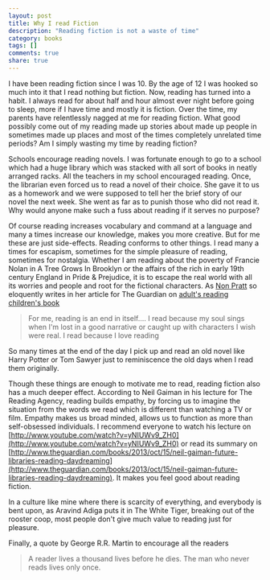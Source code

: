 ```yaml
---
layout: post
title: Why I read Fiction
description: "Reading fiction is not a waste of time"
category: books
tags: []
comments: true
share: true
---
```


I have been reading fiction since I was 10. By the age of 12 I was hooked so much into it that I read nothing but fiction. Now, reading has turned into a habit. I always read for about half and hour almost ever night before going to sleep, more if I have time and mostly it is fiction. Over the time, my parents have relentlessly nagged at me for reading fiction. What good possibly come out of my reading made up stories about made up people in sometimes made up places and most of the times completely unrelated time periods? Am I simply wasting my time by reading fiction?

Schools encourage reading novels. I was fortunate enough to go to a school which had a huge library which was stacked with all sort of books in neatly arranged racks. All the teachers in my school encouraged reading. Once, the librarian even forced us to read a novel of their choice. She gave it to us as a homework and we were supposed to tell her the brief story of our novel the next week. She went as far as to punish those who did not read it. Why would anyone make such a fuss about reading if it serves no purpose?

Of course reading increases vocabulary and command at a language and many a times increase our knowledge, makes you more creative. But for me these are just side-effects. Reading conforms to other things. I read many a times for escapism, sometimes for the simple pleasure of reading, sometimes for nostalgia. Whether I am reading about the poverty of Francie Nolan in A Tree Grows In Brooklyn or the affairs of the rich in early 19th century England in Pride & Prejudice, it is to escape the real world with all its worries and people and root for the fictional characters. As [Non Pratt](http://www.goodreads.com/author/show/6984795.Non_Pratt) so eloquently writes in her article for The Guardian on [adult's reading children's book](http://www.theguardian.com/childrens-books-site/2014/jun/10/adults-reading-ya-kids-teen-fiction-non-pratt)

> For me, reading is an end in itself.... I read because my soul sings when I'm lost in a good narrative or caught up with characters I wish were real. I read because I love reading 

So many times at the end of the day I pick up and read an old novel like Harry Potter or Tom Sawyer just to reminiscence the old days when I read them originally. 

Though these things are enough to motivate me to read, reading fiction also has a much deeper effect. According to Neil Gaiman in his lecture for The Reading Agency, reading builds empathy, by forcing us to imagine the situation from the words we read which is different than watching a TV or film. Empathy makes us broad minded, allows us to function as more than self-obsessed individuals. I recommend everyone to watch his lecture on [http://www.youtube.com/watch?v=yNIUWv9_ZH0](http://www.youtube.com/watch?v=yNIUWv9_ZH0) or read its summary on [http://www.theguardian.com/books/2013/oct/15/neil-gaiman-future-libraries-reading-daydreaming](http://www.theguardian.com/books/2013/oct/15/neil-gaiman-future-libraries-reading-daydreaming). It makes you feel good about reading fiction. 

In a culture like mine where there is scarcity of everything, and everybody is bent upon, as Aravind Adiga puts it in The White Tiger, breaking out of the rooster coop, most people don't give much value to reading just for pleasure.

Finally, a quote by George R.R. Martin to encourage all the readers

> A reader lives a thousand lives before he dies. The man who never reads lives only once.
